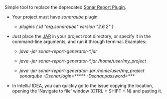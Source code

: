 Simple tool to replace the deprecated [Sonar Report Plugin](https://docs.sonarqube.org/display/PLUG/Issues+Report+Plugin).

- Your project must have <i>sonarqube</i> plugin

  - <i>plugins { id "org.sonarqube" version "2.6.2" } </i>
  

- Just place the [JAR](https://github.com/italomlaino/sonar-report-generator/releases) in your project root directory, or specify it in the command-line arguments, and run it through terminal. Examples: 

  - <i>java -jar sonar-report-generator-*.jar</i>
 
  - <i>java -jar sonar-report-generator-*.jar /home/user/my_project</i>
  
   - <i>java -jar sonar-report-generator-*.jar /home/user/my_project sonarqube -Dsonar.login=***** -Dsonar.password=****</i>
  
- In IntelliJ IDEA, you can quickly go to the issue copying the location, opening the 'Navigate to file' window (CTRL + SHIFT + N) and pasting it.